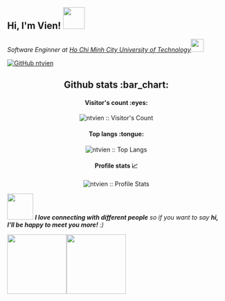 <h2> Hi, I'm Vien! <img src="https://media.giphy.com/media/mGcNjsfWAjY5AEZNw6/giphy.gif" width="50"></h2>
<p><em>Software Enginner at <a href="https://www.hcmut.edu.vn/vi">Ho Chi Minh City University of Technology</a><img src="https://media.giphy.com/media/fYSnHlufseco8Fh93Z/giphy.gif" width="30">
</em></p>

[![GitHub ntvien](https://img.shields.io/github/followers/ntvien?label=follow&style=social)](https://github.com/ntvien)
  

<!--<img align="right" alt="GIF" src="https://github.com/abhisheknaiidu/abhisheknaiidu/blob/master/code.gif?raw=true" width="500" height="320" />  -->


<h2 align="center">Github stats :bar_chart:</h2>

<h4 align="center">Visitor's count :eyes:</h4>

<p align="center"><img src="https://profile-counter.glitch.me/{ntvien}/count.svg" alt="ntvien :: Visitor's Count" /></p>

<h4 align="center">Top langs :tongue:</h4>

<p align="center"><img src="https://github-readme-stats.vercel.app/api/top-langs/?username=ntvien&langs_count=10&theme=tokyonight&layout=compact" alt="ntvien :: Top Langs" /></p>

<h4 align="center">Profile stats 📈</h4>

<p align="center"><img src="https://github-readme-stats.vercel.app/api?username=ntvien&show_icons=true&theme=gotham" alt="ntvien :: Profile Stats" /></p>


<img src="https://media.giphy.com/media/LnQjpWaON8nhr21vNW/giphy.gif" width="60"> <em><b>I love connecting with different people</b> so if you want to say <b>hi, I'll be happy to meet you more!</b> :)</em>




<a href="https://www.adamalston.com/"><img height="137px" weight = "100px" src="https://github-readme-stats.vercel.app/api?username=ntvien&hide_title=true&hide_border=true&show_icons=true&include_all_commits=true&count_private=true&line_height=21&text_color=000&icon_color=000&bg_color=0,ea6161,ffc64d,fffc4d,52fa5a&theme=graywhite" /><!-- wi*quL3fcV --><img height="137px" src="https://github-readme-stats.vercel.app/api/top-langs/?username=ntvien&hide=html&hide_title=true&hide_border=true&layout=compact&langs_count=7&exclude_repo=comp426,Redventures-Movie-Quotes&text_color=000&icon_color=fff&bg_color=0,52fa5a,4dfcff,c64dff&theme=graywhite" /></a>
<!--
**ntvien/ntvien** is a ✨ _special_ ✨ repository because its `README.md` (this file) appears on your GitHub profile.

Here are some ideas to get you started:

- 🔭 I’m currently working on ...
- 🌱 I’m currently learning ...
- 👯 I’m looking to collaborate on ...
- 🤔 I’m looking for help with ...
- 💬 Ask me about ...
- 📫 How to reach me: ...
- 😄 Pronouns: ...
- ⚡ Fun fact: ...
-->
